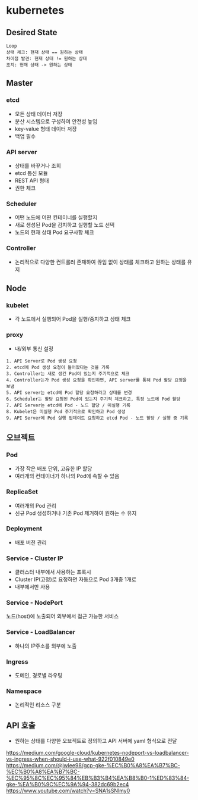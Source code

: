 # kubernetes

## Desired State
````
Loop
상태 체크: 현재 상태 == 원하는 상태
차이점 발견: 현재 상태 != 원하는 상태
조치: 현재 상태 -> 원하는 상태
````

## Master

### etcd
- 모든 상태 데이터 저장
- 분산 시스템으로 구성하여 안전성 높임
- key-value 형태 데이터 저장
- 백업 필수

### API server
- 상태를 바꾸거나 조회
- etcd 통신 모듈
- REST API 형태
- 권한 체크

### Scheduler
- 어떤 노드에 어떤 컨테이너를 실행할지
- 새로 생성된 Pod을 감지하고 실행할 노드 선택
- 노드의 현재 상태 Pod 요구사항 체크

### Controller
- 논리적으로 다양한 컨트롤러 존재하여 끊임 없이 상태를 체크하고 원하는 상태를 유지

## Node

### kubelet
- 각 노드에서 실행되어 Pod을 실행/중지하고 상태 체크

### proxy
- 내/외부 통신 설정
````
1. API Server로 Pod 생성 요청
2. etcd에 Pod 생성 요청이 들어왔다는 것을 기록
3. Controller는 새로 생긴 Pod이 있는지 주기적으로 체크
4. Controller는가 Pod 생성 요청을 확인하면, API server를 통해 Pod 할당 요청을 보냄
5. API server는 etcd에 Pod 할당 요청하라고 상태를 변경
6. Scheduler는 할당 요청된 Pod이 있는지 주기적 체크하고, 특정 노드에 Pod 할당
7. API Server는 etcd에 Pod - 노드 할당 / 미실행 기록
8. Kubelet은 미실행 Pod 주기적으로 확인하고 Pod 생성
9. API Server에 Pod 실행 업데이트 요청하고 etcd Pod - 노드 할당 / 실행 중 기록
````

## 오브젝트

### Pod
- 가장 작은 배포 단위, 고유한 IP 할당
- 여러개의 컨테이너가 하나의 Pod에 속할 수 있음

### ReplicaSet
- 여러개의 Pod 관리
- 신규 Pod 생성하거나 기존 Pod 제거하여 원하는 수 유지

### Deployment
- 배포 버전 관리

### Service - Cluster IP
- 클러스터 내부에서 사용하는 프록시
- Cluster IP(고정)로 요청하면 자동으로 Pod 3개중 1개로
- 내부에서만 사용

### Service - NodePort
노드(host)에 노출되어 외부에서 접근 가능한 서비스

### Service - LoadBalancer
- 하나의 IP주소를 외부에 노출

### Ingress
- 도메인, 경로별 라우팅

### Namespace
- 논리적인 리소스 구분

## API 호출
- 원하는 상태를 다양한 오브젝트로 정의하고 API 서버에 yaml 형식으로 전달

https://medium.com/google-cloud/kubernetes-nodeport-vs-loadbalancer-vs-ingress-when-should-i-use-what-922f010849e0
https://medium.com/@jwlee98/gcp-gke-%EC%B0%A8%EA%B7%BC-%EC%B0%A8%EA%B7%BC-%EC%95%8C%EC%95%84%EB%B3%B4%EA%B8%B0-1%ED%83%84-gke-%EA%B0%9C%EC%9A%94-382dc69b2ec4
https://www.youtube.com/watch?v=SNA1sSNlmy0

